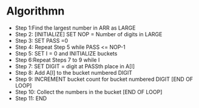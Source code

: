 # Algorithmn
- Step 1:Find the largest number in ARR as LARGE
- Step 2: [INITIALIZE] SET NOP = Number of digits
in LARGE
- Step 3: SET PASS =0
- Step 4: Repeat Step 5 while PASS <= NOP-1
- Step 5: SET I = 0 and INITIALIZE buckets
- Step 6:Repeat Steps 7 to 9 while I
- Step 7: SET DIGIT = digit at PASSth place in A[I]
- Step 8: Add A[I] to the bucket numbered DIGIT
- Step 9: INCREMENT bucket count for bucket
numbered DIGIT
[END OF LOOP]
- Step 10: Collect the numbers in the bucket
[END OF LOOP]
- Step 11: END